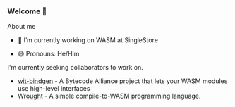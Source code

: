 <!-- **Kylebrown9/Kylebrown9** is a ✨ _special_ ✨ repository because its `README.md` (this file) appears on your GitHub profile. -->
### Welcome 👋

About me
- 🔭 I’m currently working on WASM at SingleStore
<!-- - 👯 I’m looking to collaborate on fun and interesting Rust and TypeScript projects -->
- 😄 Pronouns: He/Him
<!-- - ⚡ Fun fact: ... -->

I'm currently seeking collaborators to work on.
* [wit-bindgen](https://github.com/bytecodealliance/wit-bindgen) - A Bytecode Alliance project that lets your WASM modules use high-level interfaces
* [Wrought](https://github.com/wrought-lang) - A simple compile-to-WASM programming language.
<!-- * [OpenLang](https://github.com/OpenLangDev) - Language specification system and tools ecosystem. -->
<!-- * [kylebcoding.com](https://github.com/kylebcoding) - A site I'm building to organize informational content -->


